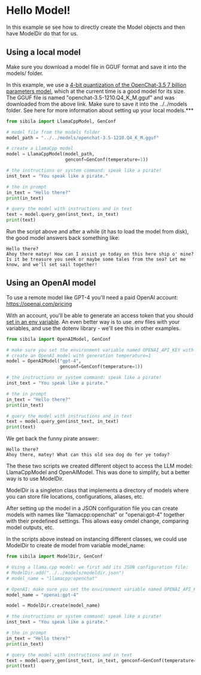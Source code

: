 # Hello Model!

In this example se see how to directly create the Model objects and then have ModelDir do that for us. 


## Using a local model

Make sure you download a model file in GGUF format and save it into the models/ folder.

In this example, we use a [4-bit quantization of the OpenChat-3.5 7 billion parameters model](https://huggingface.co/TheBloke/openchat-3.5-1210-GPTQ), which at the current time is a good model for its size. The GGUF file is named "openchat-3.5-1210.Q4_K_M.gguf" and was downloaded from the above link.
Make sure to save it into the ../../models folder. See here for more information about setting up your local models.***


``` py
from sibila import LlamaCppModel, GenConf

# model file from the models folder
model_path = "../../models/openchat-3.5-1210.Q4_K_M.gguf"

# create a LlamaCpp model
model = LlamaCppModel(model_path,
                      genconf=GenConf(temperature=1))

# the instructions or system command: speak like a pirate!
inst_text = "You speak like a pirate."

# the in prompt
in_text = "Hello there?"
print(in_text)

# query the model with instructions and in text
text = model.query_gen(inst_text, in_text)
print(text)
```

Run the script above and after a while (it has to load the model from disk), the good model answers back something like:

```
Hello there?
Ahoy there matey! How can I assist ye today on this here ship o' mine? Is it be treasure you seek or maybe some tales from the sea? Let me know, and we'll set sail together!
```


## Using an OpenAI model

To use a remote model like GPT-4 you'll need a paid OpenAI account: https://openai.com/pricing

With an account, you'll be able to generate an access token that you should [set in an env variable](../../docs/getting-started.md). An even better way is to use .env files with your variables, and use the dotenv library - we'll see this in other examples.


``` py
from sibila import OpenAIModel, GenConf

# make sure you set the environment variable named OPENAI_API_KEY with your API key.
# create an OpenAI model with generation temperature=1
model = OpenAIModel("gpt-4",
                    genconf=GenConf(temperature=1))

# the instructions or system command: speak like a pirate!
inst_text = "You speak like a pirate."

# the in prompt
in_text = "Hello there?"
print(in_text)

# query the model with instructions and in text
text = model.query_gen(inst_text, in_text)
print(text)
```


We get back the funny pirate answer:

```
Hello there?
Ahoy there, matey! What can this old sea dog do fer ye today?
```

The these two scripts we created different object to access the LLM model: LlamaCppModel and OpenAIModel. This was done to simplify, but a better way is to use ModelDir.

ModelDir is a singleton class that implements a directory of models where you can store file locations, configurations, aliases, etc.

After setting up the model in a JSON configuration file you can create models with names like "llamacpp:openchat" or "openai:gpt-4" together with their predefined settings. This allows easy omdel change, comparing model outputs, etc.

In the scripts above instead on instancing different classes, we could use ModelDir to create de model from variable model_name:

``` py
from sibila import ModelDir, GenConf

# Using a llama.cpp model: we first add its JSON configuration file:
# ModelDir.add("../../models/modeldir.json")
# model_name = "llamacpp:openchat"

# OpenAI: make sure you set the environment variable named OPENAI_API_KEY with your API key.
model_name = "openai:gpt-4"

model = ModelDir.create(model_name)

# the instructions or system command: speak like a pirate!
inst_text = "You speak like a pirate."

# the in prompt
in_text = "Hello there?"
print(in_text)

# query the model with instructions and in text
text = model.query_gen(inst_text, in_text, genconf=GenConf(temperature=1))
print(text)
```

<!--TODO: Add link to ModelDir example -->
